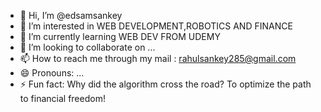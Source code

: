 - 👋 Hi, I’m @edsamsankey
- 👀 I’m interested in WEB DEVELOPMENT,ROBOTICS AND FINANCE 
- 🌱 I’m currently learning WEB DEV FROM UDEMY 
- 💞️ I’m looking to collaborate on ...
- 📫 How to reach me through my mail : rahulsankey285@gmail.com
- 😄 Pronouns: ...
- ⚡ Fun fact: Why did the algorithm cross the road?
                To optimize the path to financial freedom!

<!---
edsamsankey/edsamsankey is a ✨ special ✨ repository because its `README.md` (this file) appears on your GitHub profile.
You can click the Preview link to take a look at your changes.
--->
